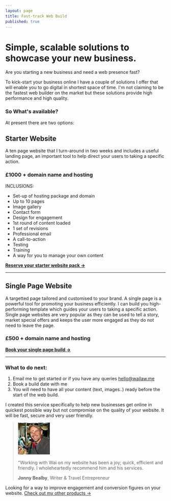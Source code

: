 ```yaml
---
layout: page
title: Fast-track Web Build
published: true
---
```


# Simple, scalable solutions to showcase your new business.

Are you starting a new business and need a web presence fast?

To kick-start your business online I have a couple of solutions I offer that will enable you to go digital in shortest space of time. I'm not claiming to be the fastest web builder on the market but these solutions provide high performance and high quality.

### So What's available?
At present there are two options:

## Starter Website
A ten page website that I turn-around in two weeks and includes a useful landing page, an important tool to help direct your users to taking a specific action.
### **£1000 + domain name and hosting**
INCLUSIONS:
* Set-up of hosting package and domain
* Up to 10 pages
* Image gallery
* Contact form
* Design for engagement
* 1st round of content loaded
* 1 set of revisions
* Professional email
* A call-to-action
* Testing
* Training
* A way for you to manage your own content

**[Reserve your starter website pack &rarr;](mailto:hello@wailaw.me)**

---

## Single Page Website
A targetted page tailored and customised to your brand. A single page is a powerful tool for promoting your business efficiently. I can build you high-performing template which guides your users to taking a specific action. Single page websites are very popular as they can be used to tell a story, market special offers and keeps the user more engaged as they do not need to leave the page.
### **£500 + domain name and hosting**
**[Book your single page build &rarr;](mailto:hello@wailaw.me)**

---

### What to do next:

1. Email me to get started or if you have any queries [hello@wailaw.me](mailto:hello@wailaw.me) 
2. Book a build date with me
3. You will need to have all your content (text, images..) ready before the start of the web build.

I created this service specifically to help new businesses get online in quickest possible way but not compromise on the quality of your website. It will be fast, secure and very user friendly.

> ![Jonny Bealby](/images/testimonial-pics/jonny.jpg "Jonny Bealby")
>
> "Working with Wai on my website has been a joy; quick, efficient and friendly. I wholeheartedly recommend him and his services.
>
> __Jonny Bealby__, Writer & Travel Entrepreneur

Looking for a way to improve engagement and conversion figures on your website. [Check out my other products &rarr;](/) 